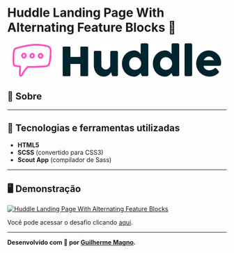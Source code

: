 # Huddle Landing Page With Alternating Feature Blocks 💬
<p align="center">
<img src="img/logo.svg" alt="Huddle" title="Huddle">
</p>

## 📖 Sobre   

---

## 🚀 Tecnologias e ferramentas utilizadas
- **HTML5**
- **SCSS** (convertido para CSS3)
- **Scout App** (compilador de Sass)

---

## 🖥️ Demonstração
[![Huddle Landing Page With Alternating Feature Blocks](https://i.imgur.com/z931CUT.png "Clique para acessar o desafio")](https://devmagno.github.io/coding-challenges/challenges/Huddle-2/index.html "Clique para acessar o desafio")   

Você pode acessar o desafio clicando [aqui](https://devmagno.github.io/coding-challenges/challenges/Huddle-2/index.html).

---

**Desenvolvido com 💜 por [Guilherme Magno](https://github.com/devmagno/).**